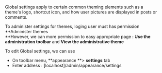 Global settings apply to certain common theming elements such as a theme's logo, shortcut icon, and how user pictures are displayed in posts or comments.

To administer settings for themes, loging user must has permission **Administer themes      
**However, we can more permission to easy appropriate page : **Use the administration toolbar** and **View the administrative theme**

To edit Global settings, we can use

* On toolbar menu, **appearance **&gt; **settings** tab
* Enter address : \[localhost\]/admin/appearance/settings



